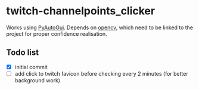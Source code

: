 # twitch-channelpoints_clicker
Works using [PyAutoGui](https://pyautogui.readthedocs.io/en/latest/index.html).
Depends on [opencv](https://pypi.org/project/opencv-python/), which need to be linked to the project for proper confidence realisation.


## Todo list  
- [x] initial commit  
- [ ] add click to twitch favicon before checking every 2 minutes (for better background work)  

